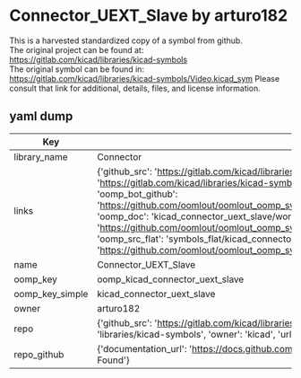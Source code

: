 # Connector_UEXT_Slave by arturo182  
This is a harvested standardized copy of a symbol from github.  
The original project can be found at:  
https://gitlab.com/kicad/libraries/kicad-symbols  
The original symbol can be found in:
https://gitlab.com/kicad/libraries/kicad-symbols/Video.kicad_sym
Please consult that link for additional, details, files, and license information.  
## yaml dump  
| Key | Value |  
| --- | --- |  
| library_name | Connector |  
| links | {'github_src': 'https://gitlab.com/kicad/libraries/kicad-symbols/Video.kicad_sym', 'github_src_repo': 'https://gitlab.com/kicad/libraries/kicad-symbols', 'oomp_bot': 'kicad_connector_uext_slave/working', 'oomp_bot_github': 'https://github.com/oomlout/oomlout_oomp_symbol_bot/tree/main/kicad_connector_uext_slave/working', 'oomp_doc': 'kicad_connector_uext_slave/working', 'oomp_doc_github': 'https://github.com/oomlout/oomlout_oomp_symbol_doc/tree/main/kicad_connector_uext_slave/working', 'oomp_src_flat': 'symbols_flat/kicad_connector_uext_slave/working', 'oomp_src_flat_github': 'https://github.com/oomlout/oomlout_oomp_symbol_src/tree/main/kicad_connector_uext_slave/working'} |  
| name | Connector_UEXT_Slave |  
| oomp_key | oomp_kicad_connector_uext_slave |  
| oomp_key_simple | kicad_connector_uext_slave |  
| owner | arturo182 |  
| repo | {'github_src': 'https://gitlab.com/kicad/libraries/kicad-symbols/Video.kicad_sym', 'name': 'libraries/kicad-symbols', 'owner': 'kicad', 'url': 'https://gitlab.com/kicad/libraries/kicad-symbols'} |  
| repo_github | {'documentation_url': 'https://docs.github.com/rest/repos/repos#get-a-repository', 'message': 'Not Found'} |  

